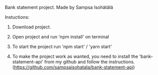 Bank statement project.
Made by Sampsa Isohätälä

Instuctions:

1. Download project.
2. Open project and run 'npm install' on terminal
3. To start the project run 'npm start' / 'yarn start'

4. To make the project work as wanted, you need to install the 'bank-statement-api' from my github and follow the instructions.
   (https://github.com/sampsaisohatala/bank-statement-api)

